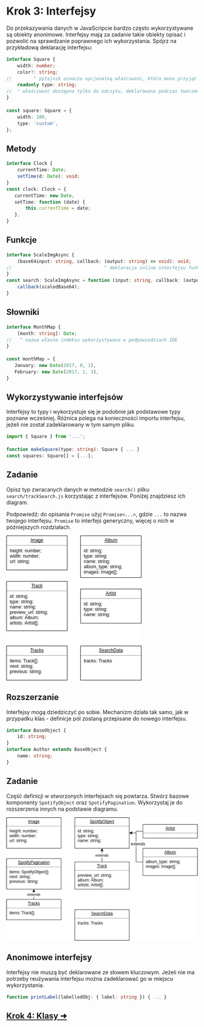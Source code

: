 # Krok 3: Interfejsy

Do przekazywania danych w JavaScripcie bardzo często wykorzystywane są obiekty anonimowe. Interfejsy mają za zadanie takie obiekty opisać i pozwolić na sprawdzanie poprawnego ich wykorzystania. Spójrz na przykładową deklarację interfejsu:

```ts
interface Square {
    width: number;
    color?: string;
//        ^ pytajnik oznacza opcjonalną właściwość, która może przyjąć undefined
    readonly type: string;
//  ^ właściwość dostępna tylko do odczytu, deklarowana podczas tworzenia obiektu, podobnie jak const
}

const square: Square = {
    width: 100,
    type: 'custom',
};
```

## Metody

```ts
interface Clock {
    currentTime: Date;
    setTime(d: Date): void;
}
const clock: Clock = {
   currentTime: new Date,
   setTime: function (date) {
       this.currentTime = date;
   },
}
```

## Funkcje

```ts
interface ScaleImgAsync {
    (base64input: string, callback: (output: string) => void): void;
//                                  ^ deklaracja inline interfejsu funkcji
}
const search: ScaleImgAsync = function (input: string, callback: (output: string) => void): void {
    callback(scaledBase64);
}
```

## Słowniki

```ts
interface MonthMap {
    [month: string]: Date;
//   ^ nazwa własna indeksu wykorzystywana w podpowiedziach IDE
}

const monthMap = {
   January: new Date(2017, 0, 1),
   February: new Date(2017, 1, 1),
}
```

## Wykorzystywanie interfejsów

Interfejsy to typy i wykorzystuje się je podobnie jak podstawowe typy poznane wcześniej. Różnica polega na konieczności importu interfejsu, jeżeli nie został zadeklarowany w tym samym pliku.
```ts
import { Square } from '...';

function makeSquare(type: string): Square { ... }
const squares: Square[] = [...];
```

## Zadanie
Opisz typ zwracanych danych w metodzie `search()` pliku `search/trackSearch.js` korzystając z interfejsów. Poniżej znajdziesz ich diagram.

Podpowiedź: do opisania `Promise` użyj `Promise<...>`, gdzie `...` to nazwa twojego interfejsu. `Promise` to interfejs generyczny, więcej o nich w późniejszych rozdziałach.

![Diagram](https://raw.githubusercontent.com/10clouds/typescript-workshop/master/steps/assets/api-interface-diagram-1.png)


## Rozszerzanie

Interfejsy mogą dziedziczyć po sobie. Mechanizm działa tak samo, jak w przypadku klas - definicje pól zostaną przepisane do nowego interfejsu.
```ts
interface BaseObject {
    id: string;
}
interface Author extends BaseObject {
    name: string;
}
```

## Zadanie
Część definicji w stworzonych interfejsach się powtarza. Stwórz bazowe komponenty `SpotifyObject` oraz `SpotifyPagination`. Wykorzystaj je do rozszerzenia innych na podstawie diagramu.

![Diagram](https://raw.githubusercontent.com/10clouds/typescript-workshop/master/steps/assets/api-interface-diagram-2.png)

## Anonimowe interfejsy

Interfejsy nie muszą być deklarowane ze słowem kluczowym. Jeżeli nie ma potrzeby reużywania interfejsu można zadeklarować go w miejscu wykorzystania.

```ts
function printLabel(labelledObj: { label: string }) { ... }
```

## [Krok 4: Klasy ➜](./step-4.md)
